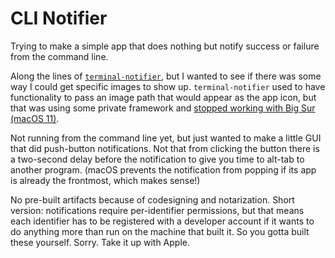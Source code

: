 # CLI Notifier

Trying to make a simple app that does nothing but notify success or failure from the command line. 

Along the lines of [`terminal-notifier`](https://github.com/julienXX/terminal-notifier/), but I wanted to see if there was some way I could get specific images to show up. `terminal-notifier` used to have functionality to pass an image path that would appear as the app icon, but that was using some private framework and [stopped working with Big Sur (macOS 11)](https://github.com/julienXX/terminal-notifier/issues/283).

Not running from the command line yet, but just wanted to make a little GUI that did push-button notifications. Not that from clicking the button there is a two-second delay before the notification to give you time to alt-tab to another program. (macOS prevents the notification from popping if its app is already the frontmost, which makes sense!)

No pre-built artifacts because of codesigning and notarization. Short version: notifications require per-identifier permissions, but that means each identifier has to be registered with a developer account if it wants to do anything more than run on the machine that built it. So you gotta built these yourself. Sorry. Take it up with Apple. 
